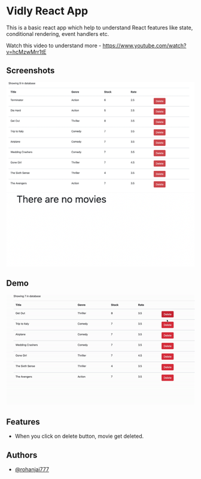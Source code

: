 
# Vidly React App

This is a basic react app which help to understand React features like state, conditional rendering, event handlers etc.

Watch this video to understand more - https://www.youtube.com/watch?v=hcMzwMrr1tE


## Screenshots

![all-movies](all-movies.png "all-movies.png")
![no-movies](no-movies.png "no-movies.png")


## Demo

![no-movies](/proj.gif "proj.gif")


## Features

- When you click on delete button, movie get deleted.


## Authors

- [@rohanjai777](https://www.github.com/rohanjai777)

